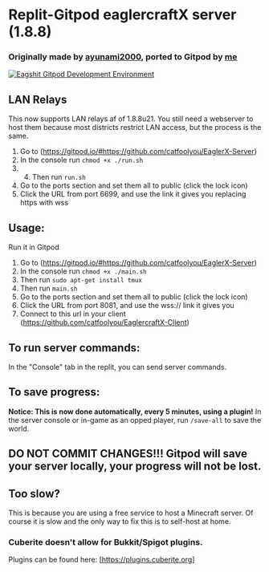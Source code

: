# Replit-Gitpod eaglercraftX server (1.8.8)

### Originally made by [ayunami2000](https://github.com/ayunami2000), ported to Gitpod by [me](https://github.com/catfoolyou)
<a target="_blank" href="gitpod.io/#https://github.com/catfoolyou/EaglerX-Server">
        <img src="https://img.shields.io/badge/Deploy_with-Gitpod-orange" alt="Eagshit Gitpod Development Environment" />
    </a>

## LAN Relays
This now supports LAN relays af of 1.8.8u21. You still need a webserver to host them because most districts restrict LAN access, but the process is the same.
1) Go to (https://gitpod.io/#https://github.com/catfoolyou/EaglerX-Server)
2) In the console run `chmod +x ./run.sh`
3) 4) Then run `run.sh`
5) Go to the ports section and set them all to public (click the lock icon)
6) Click the URL from port 6699, and use the link it gives you replacing https with wss

## Usage:
Run it in Gitpod
1) Go to (https://gitpod.io/#https://github.com/catfoolyou/EaglerX-Server)
2) In the console run `chmod +x ./main.sh`
3) Then run `sudo apt-get install tmux`
4) Then run `main.sh`
5) Go to the ports section and set them all to public (click the lock icon)
6) Click the URL from port 8081, and use the wss:// link it gives you
7) Connect to this url in your client (https://github.com/catfoolyou/EaglercraftX-Client)

## To run server commands:
In the "Console" tab in the replit, you can send server commands.

## To save progress:
**Notice: This is now done automatically, every 5 minutes, using a plugin!** In the server console or in-game as an opped player, run `/save-all` to save the world.
## DO NOT COMMIT CHANGES!!! Gitpod will save your server locally, your progress will not be lost.
## Too slow?
This is because you are using a free service to host a Minecraft server. Of course it is slow and the only way to fix this is to self-host at home.

### Cuberite doesn't allow for Bukkit/Spigot plugins.
Plugins can be found here:
[https://plugins.cuberite.org]
